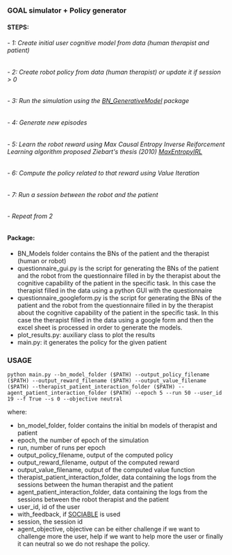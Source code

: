 ### GOAL simulator + Policy generator ### 
#### STEPS:
###### - 1: Create initial user cognitive model from data (human therapist and patient)
###### - 2: Create robot policy from data (human therapist) or update it if session > 0
###### - 3: Run the simulation using the [BN_GenerativeModel](https://github.com/aandriella/BN_GenerativeModel) package
###### - 4: Generate new episodes
###### - 5: Learn the robot reward using Max Causal Entropy Inverse Reiforcement Learning algorithm proposed Ziebart's thesis (2010) [MaxEntropyIRL](https://github.com/aandriella/MaxEntRL)
###### - 6: Compute the policy related to that reward using Value Iteration
###### - 7: Run a session between the robot and the patient
###### - Repeat from 2


#### Package:
- BN_Models folder contains the BNs of the patient and the therapist (human or robot) 
- questionnaire_gui.py is the script for generating the BNs of the patient and the robot from the questionnaire filled in by the therapist about the cognitive capability of the patient in the specific task. In this case the therapist filled in the data using a python GUI with the questionnaire
- questionnaire_googleform.py is the script for generating the BNs of the patient and the robot from the questionnaire filled in by the therapist about the cognitive capability of the patient in the specific task. In this case the therapist filled in the data using a google form and then the excel sheet is processed in order to generate the models.
- plot_results.py: auxiliary class to plot the results
- main.py: it generates the policy for the given patient

### USAGE ###

``` 
python main.py --bn_model_folder ($PATH) --output_policy_filename ($PATH) --output_reward_filename ($PATH) --output_value_filename ($PATH) --therapist_patient_interaction_folder ($PATH) --agent_patient_interaction_folder ($PATH) --epoch 5 --run 50 --user_id 19 --f True --s 0 --objective neutral
```
where:
- bn_model_folder, folder contains the initial bn models of therapist and patient
- epoch, the number of epoch of the simulation
- run, number of runs per epoch 
- output_policy_filename, output of the computed policy
- output_reward_filename, output of the computed reward
- output_value_filename, output of the computed value function
- therapist_patient_interaction_folder, data containing the logs from the  sessions between the human therapist and the patient
- agent_patient_interaction_folder, data containing the logs from the  sessions between the robot therapist and the patient
- user_id, id of the user 
- with_feedback, if  [SOCIABLE](http://www.iri.upc.edu/files/scidoc/2353-Discovering-SOCIABLE:-Using-a-conceptual-model-to-evaluate-the-legibility-and-effectiveness-of-backchannel-cues-in-an-entertainment-scenario.pdf)  is used 
- session,  the session id
- agent_objective, objective can be either challenge if we want to challenge more the user, help if we want to help more the user or finally it can neutral so we do not reshape the policy.
